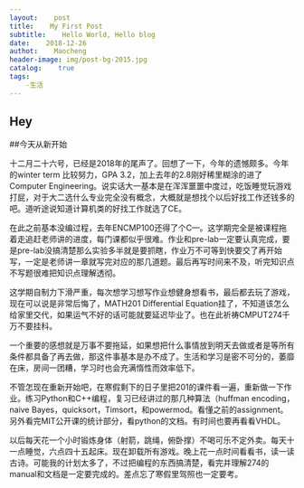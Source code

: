 ```yaml
---
layout:    post
title:    My First Post
subtitle:    Hello World, Hello blog
date:    2018-12-26
authot:    Maocheng
header-image: img/post-bg-2015.jpg
catalog:    true
tags:
    -生活
---
```




## Hey


##今天从新开始

十二月二十六号，已经是2018年的尾声了。回想了一下，今年的遗憾颇多。今年的winter term 比较努力，GPA 3.2，加上去年的2.8刚好稀里糊涂的进了Computer Engineering。说实话大一基本是在浑浑噩噩中度过，吃饭睡觉玩游戏打屁，对于大二选什么专业完全没有概念，大概就是想找个以后好找工作还钱多的吧。道听途说知道计算机类的好找工作就选了CE。

在此之前基本没编过程，去年ENCMP100还得了个C—。这学期完全是被课程拖着走追赶老师讲的进度，每门课都似乎很难。作业和pre-lab一定要认真完成，要是pre-lab没搞清楚那么实验多半就是要抓瞎，作业万不可等到快要交了再开始写，一定是老师讲一章就写完对应的那几道题。最后再写时间来不及，听完知识点不写题很难把知识点理解透彻。

这学期自制力下滑严重，每次想学习想写作业想健身想看书，最后都去玩了游戏，现在可以说是非常后悔了，MATH201 Differential Equation挂了，不知道该怎么给家里交代，如果运气不好的话可能就要延迟毕业了。也在此祈祷CMPUT274千万不要挂科。

一个重要的感想就是万事不要拖延，如果想把什么事情放到明天去做或者是等所有条件都具备了再去做，那这件事基本是办不成了。生活和学习是密不可分的，萎靡在床，房间一团糟，学习时也会充满惰性而效率低下。

不管怎现在重新开始吧，在寒假剩下的日子里把201的课件看一遍，重新做一下作业。练习Python和C++编程，复习已经讲过的那几种算法（huffman encoding， naive Bayes，quicksort，Timsort，和powermod。看懂之前的assignment。另外看完MIT公开课的统计部分，看python的文档。有时间也要再看看VHDL。

以后每天花一个小时锻炼身体（射箭，跳绳，俯卧撑）不喝可乐不定外卖。每天十一点睡觉，六点四十五起床。现在卸载所有游戏。晚上花一点时间看看书，读一读古诗。可能我的计划太多了，不过把编程的东西搞清楚，看完并理解274的manual和文档是一定要完成的。差点忘了寒假里驾照也一定要考。


